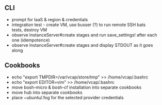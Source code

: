 ## CLI

* prompt for IaaS & region & credentials
* integration test - create VM, use busser (?) to run remote SSH bats tests, destroy VM
* observe InstanceServer#create stages and run save_settings! after each one (idempotence)
* observe InstanceServer#create stages and display STDOUT as it goes along

## Cookbooks

* echo "export TMPDIR=/var/vcap/store/tmp" >> /home/vcap/.bashrc
* echo "export EDITOR=vim" >> /home/vcap/.bashrc
* move bosh-micro & bosh-cf installation into separate cookbooks
* move hub into separate cookbooks
* place ~ubuntu/.fog for the selected provider credentials